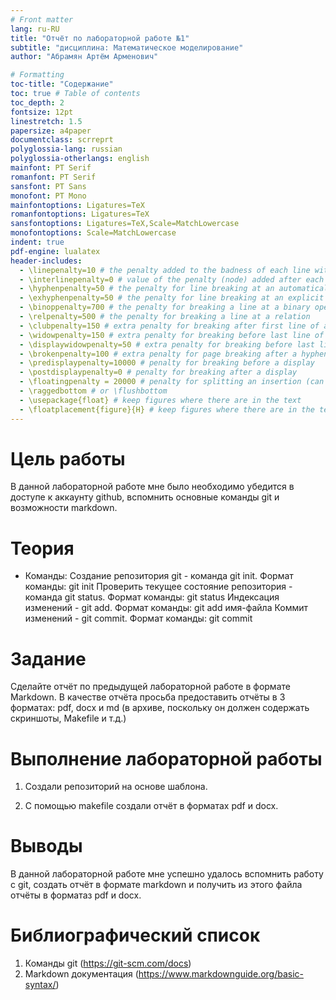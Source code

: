 ```yaml
---
# Front matter
lang: ru-RU
title: "Отчёт по лабораторной работе №1"
subtitle: "дисциплина: Математическое моделирование"
author: "Абрамян Артём Арменович"

# Formatting
toc-title: "Содержание"
toc: true # Table of contents
toc_depth: 2
fontsize: 12pt
linestretch: 1.5
papersize: a4paper
documentclass: scrreprt
polyglossia-lang: russian
polyglossia-otherlangs: english
mainfont: PT Serif
romanfont: PT Serif
sansfont: PT Sans
monofont: PT Mono
mainfontoptions: Ligatures=TeX
romanfontoptions: Ligatures=TeX
sansfontoptions: Ligatures=TeX,Scale=MatchLowercase
monofontoptions: Scale=MatchLowercase
indent: true
pdf-engine: lualatex
header-includes:
  - \linepenalty=10 # the penalty added to the badness of each line within a paragraph (no associated penalty node) Increasing the value makes tex try to have fewer lines in the paragraph.
  - \interlinepenalty=0 # value of the penalty (node) added after each line of a paragraph.
  - \hyphenpenalty=50 # the penalty for line breaking at an automatically inserted hyphen
  - \exhyphenpenalty=50 # the penalty for line breaking at an explicit hyphen
  - \binoppenalty=700 # the penalty for breaking a line at a binary operator
  - \relpenalty=500 # the penalty for breaking a line at a relation
  - \clubpenalty=150 # extra penalty for breaking after first line of a paragraph
  - \widowpenalty=150 # extra penalty for breaking before last line of a paragraph
  - \displaywidowpenalty=50 # extra penalty for breaking before last line before a display math
  - \brokenpenalty=100 # extra penalty for page breaking after a hyphenated line
  - \predisplaypenalty=10000 # penalty for breaking before a display
  - \postdisplaypenalty=0 # penalty for breaking after a display
  - \floatingpenalty = 20000 # penalty for splitting an insertion (can only be split footnote in standard LaTeX)
  - \raggedbottom # or \flushbottom
  - \usepackage{float} # keep figures where there are in the text
  - \floatplacement{figure}{H} # keep figures where there are in the text
---
```


# Цель работы

В данной лабораторной работе мне было необходимо убедится в доступе к аккаунту github, вспомнить основные команды git и возможности markdown.

# Теория

- Команды:
Создание репозитория git - команда git init.
Формат команды: git init
Проверить текущее состояние репозитория - команда git status.
Формат команды: git status
Индексация изменений - git add.
Формат команды: git add имя-файла
Коммит изменений - git commit.
Формат команды: git commit

# Задание

Сделайте отчёт по предыдущей лабораторной работе в формате Markdown. В качестве отчёта просьба предоставить отчёты в 3 форматах: pdf, docx и md (в архиве, поскольку он должен содержать скриншоты, Makefile и т.д.)


# Выполнение лабораторной работы

1. Создали репозиторий на основе шаблона. 




2. С помощью makefile создали отчёт в форматах pdf и docx. 




# Выводы

В данной лабораторной работе мне успешно удалось вспомнить работу с git, создать отчёт в формате markdown и получить из этого файла отчёты в форматаз pdf и docx.

# Библиографический список

1. Команды git (https://git-scm.com/docs)
2. Markdown документация (https://www.markdownguide.org/basic-syntax/)



